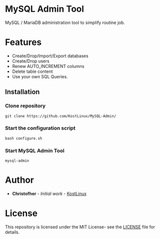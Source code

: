 # MySQL Admin Tool

MySQL / MariaDB administration tool to simplify routine job.
# Features
- Create/Drop/Import/Export databases 
- Create/Drop users 
- Renew AUTO_INCREMENT columns 
- Delete table content
- Use your own SQL Queries.

## Installation

### Clone repository
```
git clone https://github.com/KostLinux/MySQL-Admin/
```
### Start the configuration script
```
bash configure.sh
```
### Start MySQL Admin Tool
```
mysql-admin
```

# Author
* **Christofher** - *Initial work* - [KostLinux](https://github.com/KostLinux)

# License
This repository is licensed under the MIT License- see the [LICENSE](LICENSE.md) file for details.
